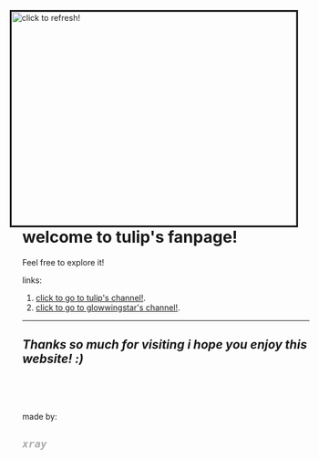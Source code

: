 <p><img alt="click to refresh!" src="[40m jpg](https://user-images.githubusercontent.com/108738016/230754743-424e9482-dad6-4d38-b3c4-c22b1bda3eb8.png)
s/30m.jpg" style="border-style:solid; border-width:3px; float:right; height:375px; margin-left:20px; margin-right:20px; width:500px" /></p>

<h1>welcome to tulip&#39;s fanpage!</h1>

<p>Feel free to explore it!</p>

<p>links:</p>

<ol>
	<li><a href="https://www.youtube.com/channel/UC1KHHkWobwI-moyKbqDt09Q">click to go to tulip&#39;s channel!</a>.</li>
	<li><a href="https://www.youtube.com/@glowiingstars8351">click to go to glowwingstar&#39;s&nbsp;channel!</a>.</li>
</ol>

<hr />
<h2 style="font-style:italic;">Thanks so much for visiting i hope you enjoy this website! :)</h2>

<p>&nbsp;</p>

<p>&nbsp;</p>

<p>made by:</p>

<h2 style="color: rgb(170, 170, 170); font-style: italic;"><code><span class="marker">xray</span></code></h2>
